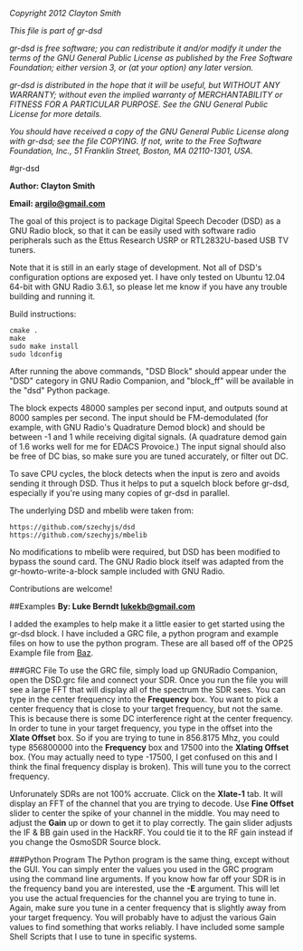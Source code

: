  *Copyright 2012 Clayton Smith*

 *This file is part of gr-dsd*

*gr-dsd is free software; you can redistribute it and/or modify
it under the terms of the GNU General Public License as published by
the Free Software Foundation; either version 3, or (at your option)
any later version.*

*gr-dsd is distributed in the hope that it will be useful,
but WITHOUT ANY WARRANTY; without even the implied warranty of
MERCHANTABILITY or FITNESS FOR A PARTICULAR PURPOSE.  See the
GNU General Public License for more details.*

*You should have received a copy of the GNU General Public License
along with gr-dsd; see the file COPYING.  If not, write to
the Free Software Foundation, Inc., 51 Franklin Street,
Boston, MA 02110-1301, USA.*

#gr-dsd

**Author: Clayton Smith**

**Email: <argilo@gmail.com>**

The goal of this project is to package Digital Speech Decoder (DSD) as
a GNU Radio block, so that it can be easily used with software radio
peripherals such as the Ettus Research USRP or RTL2832U-based USB TV
tuners.

Note that it is still in an early stage of development.  Not all of
DSD's configuration options are exposed yet.  I have only tested on
Ubuntu 12.04 64-bit with GNU Radio 3.6.1, so please let me know if you
have any trouble building and running it.

Build instructions:

    cmake .
    make
    sudo make install
    sudo ldconfig

After running the above commands, "DSD Block" should appear under the
"DSD" category in GNU Radio Companion, and "block_ff" will be available
in the "dsd" Python package.

The block expects 48000 samples per second input, and outputs sound at
8000 samples per second.  The input should be FM-demodulated (for
example, with GNU Radio's Quadrature Demod block) and should be between
-1 and 1 while receiving digital signals.  (A quadrature demod gain of
1.6 works well for me for EDACS Provoice.)  The input signal should
also be free of DC bias, so make sure you are tuned accurately, or
filter out DC.

To save CPU cycles, the block detects when the input is zero and avoids
sending it through DSD.  Thus it helps to put a squelch block before
gr-dsd, especially if you're using many copies of gr-dsd in parallel.

The underlying DSD and mbelib were taken from:

    https://github.com/szechyjs/dsd
    https://github.com/szechyjs/mbelib

No modifications to mbelib were required, but DSD has been modified to
bypass the sound card.  The GNU Radio block itself was adapted from the
gr-howto-write-a-block sample included with GNU Radio.

Contributions are welcome!

##Examples
**By: Luke Berndt <lukekb@gmail.com>**

I added the examples to help make it a little easier to get started using the gr-dsd block. I have included a GRC file, a python program and example files on how to use the python program. These are all based off of the OP25 Example file from [Baz](http://wiki.spench.net/wiki/OP25).

###GRC File
To use the GRC file, simply load up GNURadio Companion, open the DSD.grc file and connect your SDR. Once you run the file you will see a large FFT that will display all of the spectrum the SDR sees. You can type in the center frequency into the **Frequency** box. You want to pick a center frequency that is close to your target frequency, but not the same. This is because there is some DC interference right at the center frequency. In order to tune in your target frequency, you type in the offset into the **Xlate Offset** box. So if you are trying to tune in 856.8175 Mhz, you could type 856800000 into the **Frequency** box and 17500 into the **Xlating Offset** box. (You may actually need to type -17500, I get confused on this and I think the final frequency display is broken). This will tune you to the correct frequency. 

Unforunately SDRs are not 100% accruate. Click on the **Xlate-1** tab. It will display an FFT of the channel that you are trying to decode. Use **Fine Offset** slider to center the spike of your channel in the middle. You may need to adjust the **Gain** up or down to get it to play correctly. The gain slider adjusts the IF & BB gain used in the HackRF. You could tie it to the RF gain instead if you change the OsmoSDR Source block.

###Python Program
The Python program is the same thing, except without the GUI. You can simply enter the values you used in the GRC program using the command line arguments. If you know how far off your SDR is in the frequency band you are interested, use the **-E** argument. This will let you use the actual frequencies for the channel you are trying to tune in. Again, make sure you tune in a center frequency that is slightly away from your target frequency. You will probably have to adjust the various Gain values to find something that works reliably. I have included some sample Shell Scripts that I use to tune in specific systems. 
